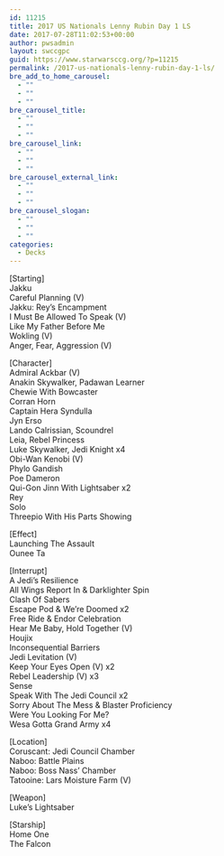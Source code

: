 ```yaml
---
id: 11215
title: 2017 US Nationals Lenny Rubin Day 1 LS
date: 2017-07-28T11:02:53+00:00
author: pwsadmin
layout: swccgpc
guid: https://www.starwarsccg.org/?p=11215
permalink: /2017-us-nationals-lenny-rubin-day-1-ls/
bre_add_to_home_carousel:
  - ""
  - ""
  - ""
bre_carousel_title:
  - ""
  - ""
  - ""
bre_carousel_link:
  - ""
  - ""
  - ""
bre_carousel_external_link:
  - ""
  - ""
  - ""
bre_carousel_slogan:
  - ""
  - ""
  - ""
categories:
  - Decks
---
```

[Starting]  
Jakku  
Careful Planning (V)  
Jakku: Rey&#8217;s Encampment  
I Must Be Allowed To Speak (V)  
Like My Father Before Me  
Wokling (V)  
Anger, Fear, Aggression (V)

[Character]  
Admiral Ackbar (V)  
Anakin Skywalker, Padawan Learner  
Chewie With Bowcaster  
Corran Horn  
Captain Hera Syndulla  
Jyn Erso  
Lando Calrissian, Scoundrel  
Leia, Rebel Princess  
Luke Skywalker, Jedi Knight x4  
Obi-Wan Kenobi (V)  
Phylo Gandish  
Poe Dameron  
Qui-Gon Jinn With Lightsaber x2  
Rey  
Solo  
Threepio With His Parts Showing

[Effect]  
Launching The Assault  
Ounee Ta

[Interrupt]  
A Jedi&#8217;s Resilience  
All Wings Report In & Darklighter Spin  
Clash Of Sabers  
Escape Pod & We&#8217;re Doomed x2  
Free Ride & Endor Celebration  
Hear Me Baby, Hold Together (V)  
Houjix  
Inconsequential Barriers  
Jedi Levitation (V)  
Keep Your Eyes Open (V) x2  
Rebel Leadership (V) x3  
Sense  
Speak With The Jedi Council x2  
Sorry About The Mess & Blaster Proficiency  
Were You Looking For Me?  
Wesa Gotta Grand Army x4

[Location]  
Coruscant: Jedi Council Chamber  
Naboo: Battle Plains  
Naboo: Boss Nass&#8217; Chamber  
Tatooine: Lars Moisture Farm (V)

[Weapon]  
Luke&#8217;s Lightsaber

[Starship]  
Home One  
The Falcon